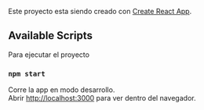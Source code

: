 Este proyecto esta siendo creado con  [Create React App](https://github.com/facebook/create-react-app).

## Available Scripts

Para ejecutar el proyecto 

### `npm start`

Corre la app en modo desarrollo.<br />
Abrir [http://localhost:3000](http://localhost:3000) para ver dentro del navegador.

